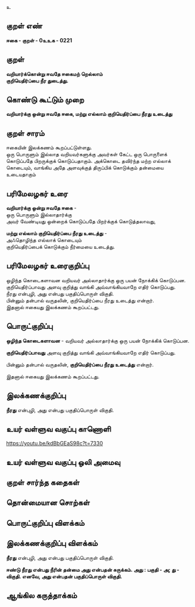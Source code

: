 உ

## குறள் எண் 

**ஈகை - குறள் - 0உஉக - 0221**  

## குறள் 

**வறியார்க்கொன்று ஈவதே ஈகைமற் றெல்லாம்  
குறியெதிர்ப்பை நீர துடைத்து.** 

## கொண்டு கூட்டும் முறை

**வறியார்க்கு ஒன்று ஈவதே ஈகை, மற்று எல்லாம் குறியெதிர்ப்பை நீரது உடைத்து**

## குறள் சாரம் 

ஈகையின் இலக்கணம் கூறப்பட்டுள்ளது.  
ஒரு பொருளும் இல்லாத வறியவர்களுக்கு அவர்கள் கேட்ட ஒரு பொருளைக் கொடுப்பதே பிறருக்குக் கொடுப்பதாகும். அக்கொடை தவிர்ந்த மற்ற எல்லாக் கொடையும், வாங்கிய அதே அளவுக்குத் திருப்பிக் கொடுக்கும் தன்மையை உடையதாகும் 

## பரிமேலழகர் உரை

**வறியார்க்கு ஒன்று ஈவதே ஈகை** -  
ஒரு பொருளும் இல்லாதார்க்கு  
அவர் வேண்டியது ஒன்றைக் கொடுப்பதே பிறர்க்குக் கொடுத்தலாவது,  

**மற்று எல்லாம் குறியெதிர்ப்பை நீரது உடைத்து** -  
அஃதொழிந்த எல்லாக் கொடையும்  
குறியெதிர்ப்பைக் கொடுக்கும் நீர்மையை உடைத்து.  

## பரிமேலழகர் உரைகுறிப்பு   

ஒழிந்த கொடைகளாவன வறியவர் அல்லாதார்க்கு ஒரு பயன் நோக்கிக் கொடுப்பன.  
குறியெதிர்ப்பாவது அளவு குறித்து வாங்கி அவ்வாங்கியவாறே எதிர் கொடுப்பது.  
நீரது என்புழி, அது என்பது பகுதிப்பொருள் விகுதி.  
பின்னும் தன்பால் வருதலின், குறியெதிர்ப்பை நீரது உடைத்து என்றார்.  
இதனால் ஈகையது இலக்கணம் கூறப்பட்டது.  

## பொருட்குறிப்பு 

**ஒழிந்த கொடைகளாவன** - வறியவர் அல்லாதார்க்கு ஒரு பயன் நோக்கிக் கொடுப்பன.  

**குறியெதிர்ப்பாவது** அளவு குறித்து வாங்கி அவ்வாங்கியவாறே எதிர் கொடுப்பது.  

பின்னும் தன்பால் வருதலின், **குறியெதிர்ப்பை நீரது உடைத்து** என்றார். 
  
இதனால் ஈகையது இலக்கணம் கூறப்பட்டது.  

## இலக்கணக்குறிப்பு  

**நீரது** என்புழி, அது என்பது பகுதிப்பொருள் விகுதி.  

## உயர் வள்ளுவ வகுப்பு காணொளி

https://youtu.be/kdBbGEaS98c?t=7330

## உயர் வள்ளுவ வகுப்பு ஒலி அமைவு 

 
## குறள் சார்ந்த கதைகள் 


## தொன்மையான சொற்கள்


## பொருட்குறிப்பு விளக்கம்


## இலக்கணக்குறிப்பு விளக்கம்
**நீரது** என்புழி, அது என்பது பகுதிப்பொருள் விகுதி.

**ஈண்டு நீரது என்பது நீரின் தன்மை அது என்பதன் சுருக்கம். அது : பகுதி - அ; து - விகுதி. எனவே, அது என்பதன் பகுதிப்பொருள் விகுதி.**   

## ஆங்கில கருத்தாக்கம் 



